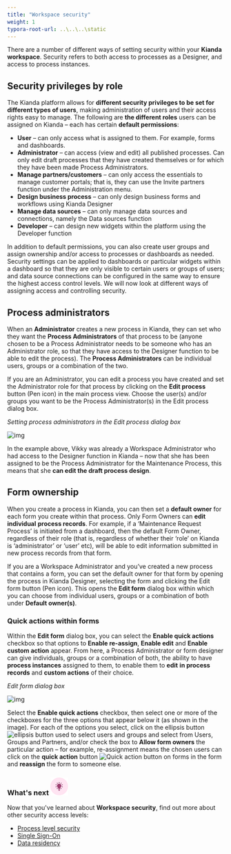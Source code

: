 ```yaml
---
title: "Workspace security"
weight: 1
typora-root-url: ..\..\..\static
---
```


There are a number of different ways of setting security within your **Kianda workspace**. Security refers to both access to processes as a Designer, and access to process instances. 

## Security privileges by role

The Kianda platform allows for **different security privileges to be set for different types of users**, making administration of users and their access rights easy to manage. The following are **the different roles** users can be assigned on Kianda – each has certain **default permissions**:

- **User** – can only access what is assigned to them. For example, forms and dashboards.
- **Administrator** – can access (view and edit) all published processes. Can only edit draft processes that they have created themselves or for which they have been made Process Administrators.
- **Manage partners/customers** – can only access the essentials to manage customer portals; that is, they can use the Invite partners function under the Administration menu.
- **Design business process** – can only design business forms and workflows using Kianda Designer
- **Manage data sources** – can only manage data sources and connections, namely the Data sources function
- **Developer** – can design new widgets within the platform using the Developer function

In addition to default permissions, you can also create user groups and assign ownership and/or access to processes or dashboards as needed. Security settings can be applied to dashboards or particular widgets within a dashboard so that they are only visible to certain users or groups of users; and data source connections can be configured in the same way to ensure the highest access control levels. We will now look at different ways of assigning access and controlling security.

## Process administrators

When an **Administrator** creates a new process in Kianda, they can set who they want the **Process Administrators** of that process to be (anyone chosen to be a Process Administrator needs to be someone who has an Administrator role, so that they have access to the Designer function to be able to edit the process). The **Process Administrators** can be individual users, groups or a combination of the two.

If you are an Administrator, you can edit a process you have created and set the Administrator role for that process by clicking on the **Edit process** button (Pen icon) in the main process view. Choose the user(s) and/or groups you want to be the Process Administrator(s) in the Edit process dialog box.

*Setting process administrators in the Edit process dialog box*

![img](https://academy.kianda.com/wp-content/uploads/2022/04/process-administrator.gif)

In the example above, Vikky was already a Workspace Administrator who had access to the Designer function in Kianda – now that she has been assigned to be the Process Administrator for the Maintenance Process, this means that she **can edit the draft process design**.

## Form ownership

When you create a process in Kianda, you can then set a **default owner** for each form you create within that process. Only Form Owners can **edit individual** **process records**. For example, if a ‘Maintenance Request Process’ is initiated from a dashboard, then the default Form Owner, regardless of their role (that is, regardless of whether their ‘role’ on Kianda is ‘administrator’ or ‘user’ etc), will be able to edit information submitted in new process records from that form.

If you are a Workspace Administrator and you’ve created a new process that contains a form, you can set the default owner for that form by opening the process in Kianda Designer, selecting the form and clicking the Edit form button (Pen icon). This opens the **Edit form** dialog box within which you can choose from individual users, groups or a combination of both under **Default owner(s)**.

### Quick actions within forms

Within the **Edit form** dialog box, you can select the **Enable quick actions** checkbox so that options to **Enable re-assign**, **Enable edit** and **Enable custom action** appear. From here, a Process Administrator or form designer can give individuals, groups or a combination of both, the ability to have **process instances** assigned to them, to enable them to **edit** **in process records** and **custom actions** of their choice.

*Edit form dialog box*

![img](https://academy.kianda.com/wp-content/uploads/2022/04/edit-form-dialog-box.gif)

Select the **Enable quick actions** checkbox, then select one or more of the checkboxes for the three options that appear below it (as shown in the image). For each of the options you select, click on the ellipsis button ![ellipsis button used to select users and groups](https://academy.kianda.com/wp-content/uploads/2022/02/ellipsis-1.png) and select from Users, Groups and Partners, and/or check the box to **Allow form owners** the particular action – for example, re-assignment means the chosen users can click on the **quick action** button ![Quick action button on forms](https://academy.kianda.com/wp-content/uploads/2022/02/quick-action-1.png) in the form and **reassign** the form to someone else.

### What's next  ![Idea icon](/images/18.png) ###

Now that you've learned about **Workspace security**, find out more about other security access levels:

- [Process level security](/docs/security/process-level-security/)
- [Single Sign-On](/docs/security/sso/)
- [Data residency](/docs/security/data-residency/)
